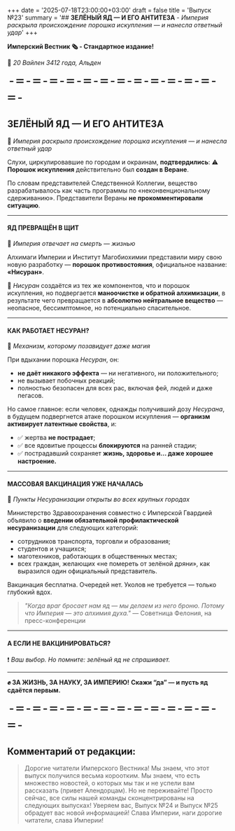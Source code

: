 +++
date = '2025-07-18T23:00:00+03:00'
draft = false
title = 'Выпуск №23'
summary = '## **ЗЕЛЁНЫЙ ЯД — И ЕГО АНТИТЕЗА** - *Империя раскрыла происхождение порошка искупления — и нанесла ответный удар*'
+++

**Имперский Вестник 🗞 - Стандартное издание!**

📆 *20 Вайлен 3412 года, Альден*

<div style="display: flex; align-items: center; justify-content: center; font-family: monospace; font-size: 2rem;">
  -=-=-=-=-=-=-=-=-=-=-=-=-=-
</div>


## **ЗЕЛЁНЫЙ ЯД — И ЕГО АНТИТЕЗА**
🧪 *Империя раскрыла происхождение порошка искупления — и нанесла ответный удар*

Слухи, циркулировавшие по городам и окраинам, **подтвердились**:
⚠️ **Порошок искупления** действительно был **создан в Веране**.

По словам представителей Следственной Коллегии, вещество разрабатывалось как часть программы по «неконвенциональному сдерживанию». Представители Вераны **не прокомментировали ситуацию**.

---

#### **ЯД ПРЕВРАЩЁН В ЩИТ**
💉 *Империя отвечает на смерть — жизнью*

Алхимаги Империи и Институт Магобиохимии представили миру свою новую разработку — **порошок противостояния**, официальное название: **«Нисуран»**.

🌿 *Нисуран* создаётся из тех же компонентов, что и порошок искупления, но подвергается **маноочистке и обратной алхимизации**, в результате чего превращается в **абсолютно нейтральное вещество** — неопасное, бессимптомное, но потенциально спасительное.

---

#### **КАК РАБОТАЕТ НЕСУРАН?**
🔬 *Механизм, которому позавидует даже магия*

При вдыхании порошка *Несуран*, он:

* **не даёт никакого эффекта** — ни негативного, ни положительного;
* не вызывает побочных реакций;
* полностью безопасен для всех рас, включая фей, людей и даже пегасов.

Но самое главное:
если человек, однажды получивший дозу *Несурана*, в будущем подвергнется атаке порошком искупления — **организм активирует латентные свойства**, и:

* ✅ жертва **не пострадает**;
* ✅ все ядовитые процессы **блокируются** на ранней стадии;
* ✅ пострадавший сохраняет **жизнь, здоровье и... даже хорошее настроение.**

---

#### **МАССОВАЯ ВАКЦИНАЦИЯ УЖЕ НАЧАЛАСЬ**
🏥 *Пункты Несуранизации открыты во всех крупных городах*

Министерство Здравоохранения совместно с Имперской Гвардией объявило о **введении обязательной профилактической несуранизации** для следующих категорий:

* сотрудников транспорта, торговли и образования;
* студентов и учащихся;
* маготехников, работающих в общественных местах;
* всех граждан, желающих «не помереть от зелёной дряни», как выразился один официальный представитель.

Вакцинация бесплатна. Очередей нет. Уколов не требуется — только глубокий вдох.

> *"Когда враг бросает нам яд — мы делаем из него броню. Потому что Империя — это алхимия духа."*
> — Советница Фелония, на пресс-конференции

---

#### **А ЕСЛИ НЕ ВАКЦИНИРОВАТЬСЯ?**
❗️ *Ваш выбор. Но помните: зелёный яд не спрашивает.*

---



**✊ ЗА ЖИЗНЬ, ЗА НАУКУ, ЗА ИМПЕРИЮ!**
**Скажи “да” — и пусть яд сдаётся первым.**

<div style="display: flex; align-items: center; justify-content: center; font-family: monospace; font-size: 2rem;">
  -=-=-=-=-=-=-=-=-=-=-=-=-=-
</div>


## Комментарий от редакции:

> Дорогие читатели Имперского Вестника! Мы знаем, что этот выпуск получился весьма короотким. Мы знаем, что есть множество новостей, о которых мы так и не успели вам рассказать (привет Алендорцам). Но не переживайте! Просто сейчас, все силы нашей команды сконцентрированы на следующих выпусках! Уверяем вас, Выпуск №24 и Выпуск №25 обрадует вас новой информацией! Слава Империи, наги дорогие читатели, слава Империи!
